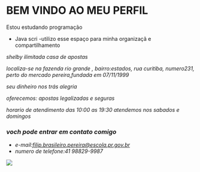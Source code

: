 ### <H1>BEM VINDO AO MEU PERFIL
Estou estudando programação
- Java scri
-utilizo esse espaço para minha organizaçã e compartilhamento

<em>shelby ilimitada
casa de apostas

localiza-se na fazenda rio grande , bairro:estados, rua curitiba, numero231, perto do mercado pereira,fundada em 07/11/1999

seu dinheiro nos trás alegria
  
oferecemos: apostas legalizadas e seguras
 
horario de atendimento das 10:00 as 19:30 atendemos nos sabados e domingos

### voch pode entrar em contato comigo
- e-mail:filip.brasileiro.pereira@escola.pr.gov.br
- numero de telefone:41 98829-9987
  
![](https://media.tenor.com/EWRvErYGzPUAAAAC/bugs-bunny-looney-tunes.gif)

